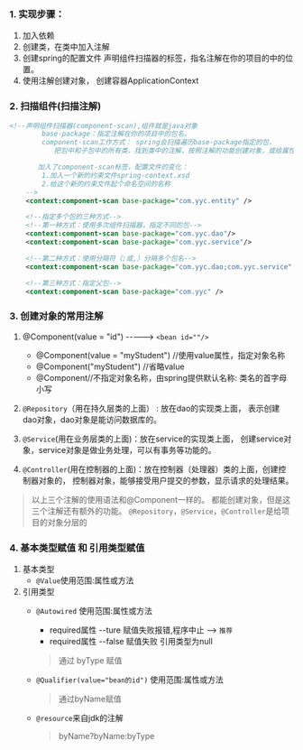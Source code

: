 ### 1. 实现步骤：
   1. 加入依赖
   2. 创建类，在类中加入注解
   3. 创建spring的配置文件 声明组件扫描器的标签，指名注解在你的项目的中的位置。
   4. 使用注解创建对象， 创建容器ApplicationContext

### 2. 扫描组件(扫描注解)

```xml
<!--声明组件扫描器(component-scan),组件就是java对象
        base-package：指定注解在你的项目中的包名。
        component-scan工作方式： spring会扫描遍历base-package指定的包，
           把包中和子包中的所有类，找到类中的注解，按照注解的功能创建对象，或给属性赋值。

       加入了component-scan标签，配置文件的变化：
        1.加入一个新的约束文件spring-context.xsd
        2.给这个新的约束文件起个命名空间的名称
    -->
    <context:component-scan base-package="com.yyc.entity" />

    <!--指定多个包的三种方式-->
    <!--第一种方式：使用多次组件扫描器，指定不同的包-->
    <context:component-scan base-package="com.yyc.dao"/>
    <context:component-scan base-package="com.yyc.service"/>

    <!--第二种方式：使用分隔符（;或,）分隔多个包名-->
    <context:component-scan base-package="com.yyc.dao;com.yyc.service" />

    <!--第三种方式：指定父包-->
    <context:component-scan base-package="com.yyc" />

```

### 3. 创建对象的常用注解

 1. @Component(value = "id") -----> `<bean id=""/> `

    * @Component(value = "myStudent") //使用value属性，指定对象名称
    * @Component("myStudent") //省略value
    * @Component//不指定对象名称，由spring提供默认名称: 类名的首字母小写

2. `@Repository`（用在持久层类的上面） : 放在dao的实现类上面，
              表示创建dao对象，dao对象是能访问数据库的。
3. `@Service`(用在业务层类的上面)：放在service的实现类上面，
             创建service对象，service对象是做业务处理，可以有事务等功能的。
4. `@Controller`(用在控制器的上面)：放在控制器（处理器）类的上面，创建控制器对象的，
             控制器对象，能够接受用户提交的参数，显示请求的处理结果。
> 以上三个注解的使用语法和@Component一样的。 都能创建对象，但是这三个注解还有额外的功能。
`@Repository`，`@Service`，`@Controller`是给项目的对象分层的

### 4. 基本类型赋值 和 引用类型赋值


1. 基本类型
   * `@Value`使用范围:属性或方法
2. 引用类型
   * `@Autowired` 使用范围:属性或方法
     * required属性 --ture 赋值失败报错,程序中止 --> `推荐`
     * required属性  --false 赋值失败 引用类型为null
     > 通过 byType 赋值
   * `@Qualifier(value="bean的id")` 使用范围:属性或方法
     > 通过byName赋值
     
   * `@resource`来自jdk的注解 
     > byName?byName:byType




